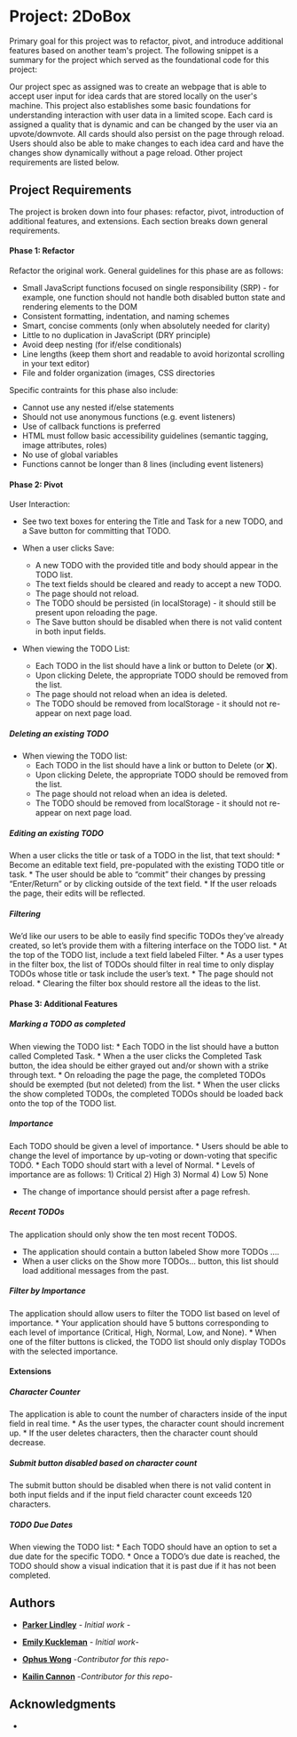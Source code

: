 # Project: 2DoBox

Primary goal for this project was to refactor, pivot, and introduce additional features based on another team's project. The following snippet is a summary for the project which served as the foundational code for this project:

Our project spec as assigned was to create an webpage that is able to accept user input for idea cards that are stored locally on the user's machine. This project also establishes some basic foundations for understanding interaction with user data in a limited scope. Each card is assigned a quality that is dynamic and can be changed by the user via an upvote/downvote. All cards should also persist on the page through reload. Users should also be able to make changes to each idea card and have the changes show dynamically without a page reload. Other project requirements are listed below.

## Project Requirements
The project is broken down into four phases: refactor, pivot, introduction of additional features, and extensions. Each section breaks down general requirements.

#### Phase 1: Refactor
Refactor the original work. General guidelines for this phase are as follows:
  * Small JavaScript functions focused on single responsibility (SRP) - for example, one function should not handle both disabled button state and rendering elements to the DOM
  * Consistent formatting, indentation, and naming schemes
  * Smart, concise comments (only when absolutely needed for clarity)
  * Little to no duplication in JavaScript (DRY principle)
  * Avoid deep nesting (for if/else conditionals)
  * Line lengths (keep them short and readable to avoid horizontal scrolling in your text editor)
  * File and folder organization (images, CSS directories

Specific contraints for this phase also include:
  * Cannot use any nested if/else statements
  * Should not use anonymous functions (e.g. event listeners)
  * Use of callback functions is preferred
  * HTML must follow basic accessibility guidelines (semantic tagging, image attributes, roles)
  * No use of global variables
  * Functions cannot be longer than 8 lines (including event listeners)

#### Phase 2: Pivot
User Interaction:
  * See two text boxes for entering the Title and Task for a new TODO, and a Save button for committing that TODO.

  * When a user clicks Save:
    * A new TODO with the provided title and body should appear in the TODO list.
    * The text fields should be cleared and ready to accept a new TODO.
    * The page should not reload.
    * The TODO should be persisted (in localStorage) - it should still be present upon reloading the page.
    * The Save button should be disabled when there is not valid content in both input fields.
  
  * When viewing the TODO List:
    * Each TODO in the list should have a link or button to Delete (or 𝗫).
    * Upon clicking Delete, the appropriate TODO should be removed from the list.
    * The page should not reload when an idea is deleted.
    * The TODO should be removed from localStorage - it should not re-appear on next page load.

  ##### Deleting an existing TODO
  * When viewing the TODO list:
    * Each TODO in the list should have a link or button to Delete (or 𝗫).
    * Upon clicking Delete, the appropriate TODO should be removed from the list.
    * The page should not reload when an idea is deleted.
    * The TODO should be removed from localStorage - it should not re-appear on next page load.

  ##### Editing an existing TODO
  When a user clicks the title or task of a TODO in the list, that text should:
    * Become an editable text field, pre-populated with the existing TODO title or task.
    * The user should be able to “commit” their changes by pressing “Enter/Return” or by clicking outside of the text field.
    * If the user reloads the page, their edits will be reflected.
    
  ##### Filtering
  We’d like our users to be able to easily find specific TODOs they’ve already created, so let’s provide them with a filtering interface on the TODO list.
    * At the top of the TODO list, include a text field labeled Filter.
    * As a user types in the filter box, the list of TODOs should filter in real time to only display TODOs whose title or task include the user’s text.
    * The page should not reload.
    * Clearing the filter box should restore all the ideas to the list.

#### Phase 3: Additional Features
  ##### Marking a TODO as completed
   When viewing the TODO list:
     * Each TODO in the list should have a button called Completed Task.
     * When a the user clicks the Completed Task button, the idea should be either grayed out and/or shown with a strike through text.
     * On reloading the page the page, the completed TODOs should be exempted (but not deleted) from the list.
     * When the user clicks the show completed TODOs, the completed TODOs should be loaded back onto the top of the TODO list.

  ##### Importance
   Each TODO should be given a level of importance.
    * Users should be able to change the level of importance by up-voting or down-voting that specific TODO.
    * Each TODO should start with a level of Normal.
    * Levels of importance are as follows:
        1) Critical
        2) High
        3) Normal
        4) Low
        5) None

   * The change of importance should persist after a page refresh.

  ##### Recent TODOs
  The application should only show the ten most recent TODOS.
   * The application should contain a button labeled Show more TODOs ....
   * When a user clicks on the Show more TODOs... button, this list should load additional messages from the past.
  
  ##### Filter by Importance
  The application should allow users to filter the TODO list based on level of importance.
    * Your application should have 5 buttons corresponding to each level of importance (Critical, High, Normal, Low, and None).
    * When one of the filter buttons is clicked, the TODO list should only display TODOs with the selected importance.

#### Extensions
  ##### Character Counter
   The application is able to count the number of characters inside of the input field in real time.
    * As the user types, the character count should increment up.
    * If the user deletes characters, then the character count should decrease.

  ##### Submit button disabled based on character count
   The submit button should be disabled when there is not valid content in both input fields and if the input field character count exceeds 120 characters.

  ##### TODO Due Dates
   When viewing the TODO list:
    * Each TODO should have an option to set a due date for the specific TODO.
    * Once a TODO’s due date is reached, the TODO should show a visual indication that it is past due if it has not been completed.

## Authors

* [**Parker Lindley**](https://github.com/etcetera8) - *Initial work* -
* [**Emily Kuckleman**](https://github.com/ekuckelman)  - *Initial work*-

* [**Ophus Wong**](https://github.com/ophdub) -*Contributor for this repo*-
* [**Kailin Cannon**](https://github.com/Kc2693) -*Contributor for this repo*-

## Acknowledgments

* 
